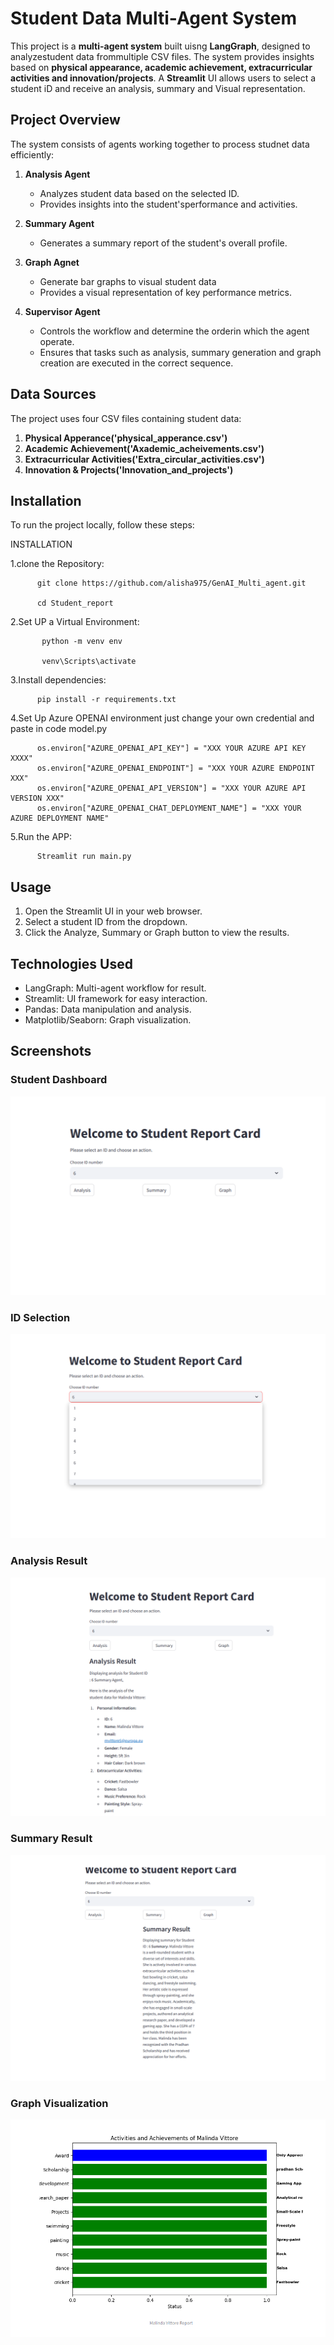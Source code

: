 
# Student Data Multi-Agent System

This project is a **multi-agent system** built uisng **LangGraph**, designed to analyzestudent data frommultiple CSV files. The system provides insights based on **physical appearance, academic achievement, extracurricular activities and innovation/projects**. A **Streamlit** UI allows users to select a student iD and receive an analysis, summary and Visual representation.

## Project Overview

The system consists of agents working together to process studnet data efficiently:
1. **Analysis Agent**
    - Analyzes student data based on the selected ID.
    - Provides insights into the student'sperformance and activities.

2. **Summary Agent**
    - Generates a summary report of the student's overall profile.
  
3. **Graph Agnet**
    - Generate bar graphs to visual student data
    - Provides a visual representation of key performance  metrics.

4. **Supervisor Agent**
    - Controls the workflow and determine the orderin which the agent operate.
    - Ensures that tasks such as analysis, summary generation and graph creation are executed in the correct sequence.

## Data Sources
The project uses four CSV files containing student data:
1. **Physical Apperance('physical_apperance.csv')**
2. **Academic Achievement('Axademic_acheivements.csv')**
3. **Extracurricular Activities('Extra_circular_activities.csv')**
4. **Innovation & Projects('Innovation_and_projects')**

## Installation

To run the project locally, follow these steps:

INSTALLATION

1.clone the Repository: 

          git clone https://github.com/alisha975/GenAI_Multi_agent.git
          
          cd Student_report
          
2.Set UP a Virtual Environment:

           python -m venv env
           
           venv\Scripts\activate

3.Install dependencies: 

          pip install -r requirements.txt

4.Set Up Azure OPENAI environment just change your own credential and paste in code model.py

          os.environ["AZURE_OPENAI_API_KEY"] = "XXX YOUR AZURE API KEY XXXX"
          os.environ["AZURE_OPENAI_ENDPOINT"] = "XXX YOUR AZURE ENDPOINT XXX"
          os.environ["AZURE_OPENAI_API_VERSION"] = "XXX YOUR AZURE API VERSION XXX"
          os.environ["AZURE_OPENAI_CHAT_DEPLOYMENT_NAME"] = "XXX YOUR AZURE DEPLOYMENT NAME"

5.Run the APP: 

          Streamlit run main.py


## Usage

1. Open the Streamlit UI in your web browser.
2. Select a student ID from the dropdown.
3. Click the Analyze, Summary or Graph button to view the results.

## Technologies Used
  - LangGraph: Multi-agent workflow for result.
  - Streamlit: UI framework for easy interaction.
  - Pandas: Data manipulation and analysis.
  - Matplotlib/Seaborn: Graph visualization.

## Screenshots

### Student Dashboard
![Student Dashboard](Scrreenshots/Dashboard.png)

### ID Selection
![ID Selection](Scrreenshots/ID_Selection.png)

### Analysis Result
![Analysis Result](Scrreenshots/analysis_agent.png)

### Summary Result
![Summary Result](Scrreenshots/Summary_agent.png)

### Graph Visualization
![Graph Visualization](Scrreenshots/graph.png)
